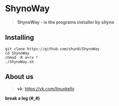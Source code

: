 # ShynoWay

> **ShynoWay - is the programs installer by shyno**

## Installing

```
git clone https://github.com/shyn0/ShynoWay
cd ShynoWay
chmod -R a+rx *
./ShynoWay.sh
```

## About us

> **vk**: <https://vk.com/linuxkelly>

**break a leg (#_#)**
